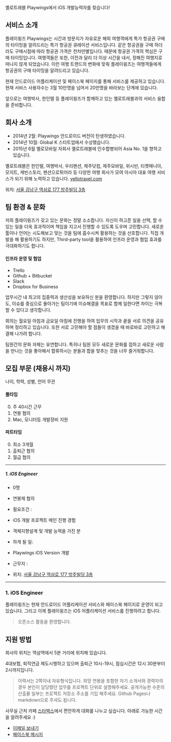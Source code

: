 
옐로트래블 Playwings에서 iOS 개발능력자를 찾습니다!

## 서비스 소개

플레이윙즈 Playwings는 시간과 방문지가 자유로운 해외 여행객에게 특가 항공권 구매의 타이밍을 알려드리는 특가 항공권 큐레이션 서비스입니다. 같은 항공권을 구매 하더라도 구매시점에 따라 항공권 가격은 천차만별입니다. 때문에 항공권 가격의 핵심은 구매 타이밍입니다. 여행객들은 또한, 이전과 달리 더 이상 시간을 내서, 정해진 여행지로 떠나지 않게 되었습니다. 이런 여행 트랜드의 변화에 맞춰 플레이윙즈는 여행객들에게 항공권의 구매 타이밍을 알려드리고 있습니다.

현재 안드로이드 어플리케이션 및 페이스북 페이지를 통해 서비스를 제공하고 있습니다. 현재 서비스 사용자수는 3월 10만명을 넘어서 20만명을 바라보는 단계에 있습니다.

앞으로는 여행박사, 한인텔 등 플레이윙즈가 함께하고 있는 옐로트래블과의 서비스 융합을 준비합니다.


## 회사 소개

- 2014년 2월: Playwings 안드로이드 버전이 탄생하였습니다. 
- 2014년 10월: Global K 스타트업에서 수상했습니다.
- 2015년 6월 옐로모바일 자회사 옐로트래블에 인수합병되어 Asia No. 1을 향하고 있습니다.

옐로트래블은 한인텔, 여행박사, 우리펜션, 제주닷컴, 제주모바일, 위시빈, 티켓매니아, 모지트, 캐빈스토리, 펜션으로튀어라 등 다양한 여행 회사가 모여 아시아 대표 여행 서비스가 되기 위해 노력하고 있습니다. [yellotravel.com](http://yellotravel.com/)

위치: [서울 강남구 역삼로 177 방주빌딩 3층](http://dmaps.kr/oska)


## 팀 환경 & 문화

저희 플레이윙즈가 갖고 있는 문화는 정말 소소합니다. 자신이 하고픈 일을 선택, 할 수 있는 일을 더욱 효과적이며 책임을 지고서 진행할 수 있도록 도우며 고민합니다. 
새로운 툴이나 언어는 시도해보고 맞는 것을 팀에 흡수시켜 활용하는 것을 선호합니다. 직접 개발을 해 활용하기도 하지만, Third-party tool을 활용하여 인프라 운영과 협업 효과를 극대화하기도 합니다.


#### 인프라 운영 및 협업

- Trello
- Github + Bitbucket
- Slack
- Dropbox for Business

업무시간 내 최고의 집중력과 생산성을 보유하신 분을 환영합니다. 하지만 그렇지 않아도, 이슈를 중심으로 돌아가는 팀이기에 이슈해결을 목표로 함께 일한다면 차이는 극복 할 수 있다고 생각합니다.

회의는 월요일 아침과 금요일 아침에 진행을 하여 업무의 시작과 끝을 서로 의견을 공유하며 정리하고 있습니다. 또한 서로 고민해야 할 점들이 생겼을 때 바로바로 고민하고 해결해 나가려 합니다.

팀원간의 문화 자체는 유연합니다. 특히나 팀원 모두 새로운 문화를 접하고 새로운 사람을 만나는 것을 좋아해서 합류하시는 분들과 합을 맞추는 것을 너무 즐거워합니다.


## 모집 부문 (채용시 까지)

나이, 학력, 성별, 언어 무관


#### 풀타임

0. 주 40시간 근무
0. 연봉 협의
0. Mac, 모니터등 개발장비 지원

#### 파트타임

0. 최소 3개월
0. 출퇴근 협의
0. 월급 협의 

-------

##### 1. iOS Engineer

  - 0명
  - 연봉제 협의
  
  - 필요조건 :
  - iOS 개발 프로젝트 메인 진행 경험
  - 객체지향설계 및 개발 능력을 가진 분
  
  - 하게 될 일:
  - Playwings iOS Version 개발
  
  - 근무지 :
  - 위치: [서울 강남구 역삼로 177 방주빌딩 3층](http://dmaps.kr/oska)

-------


### 1. iOS Engineer

플레이윙즈는 현재 안드로이드 어플리케이션 서비스와 페이스북 페이지로 운영이 되고 있습니다. 그리고 이제 플레이윙즈는 iOS 어플리케이션 서비스를 진행하려고 합니다. 

> 오픈소스 활동을 환영합니다.

## 지원 방법

회사의 위치는 역삼역에서 5분 거리에 위치해 있습니다.

4대보험, 퇴직연금 제도시행하고 있으며 출퇴근 10시-19시, 점심시간은 12시 30분부터 2시까지입니다.

> 이력서는 2쪽이내 자유형식입니다.
> 희망 연봉을 포함한 자기 소개서와 경력자의 경우 본인이 담당했던 업무를 프로젝트 단위로 설명해주세요.
> 공개가능한 수준의 산출물 일부는
> 프로젝트 저장소 주소를 기입 해주세요. Github Pages나 markdown으로 주셔도 됩니다.

사무실 근처 카페 [스타벅스](http://dmaps.kr/kwgg)에서 편안하게 대화를 나누고 싶습니다. 아래로 가능한 시간을 알려주세요 :)


- [이메일 보내기](mailto:erish2150@gmail.com)
- [페이스북 메시지](https://www.facebook.com/hosuk0w0)
